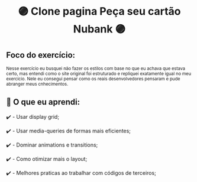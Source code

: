 <h1 align="center">🟣 Clone pagina Peça seu cartão Nubank 🟣</h1>

## Foco do exercício: <small>
Nesse exercício eu busquei não fazer os estilos com base no que eu achava que estava certo, mas entendi como o site original foi estruturado e repliquei 
exatamente igual no meu exercício. Nele eu consegui pensar como os reais desenvolvedores pensaram e pude abranger meus cnhecimentos.
</small>

## 🔮 O que eu aprendi:

✔️ - Usar display grid;

✔️ - Usar media-queries de formas mais eficientes;

✔️ - Dominar animations e transitions;

✔️ - Como otimizar mais o layout;

✔️ - Melhores praticas ao trabalhar com códigos de terceiros;
